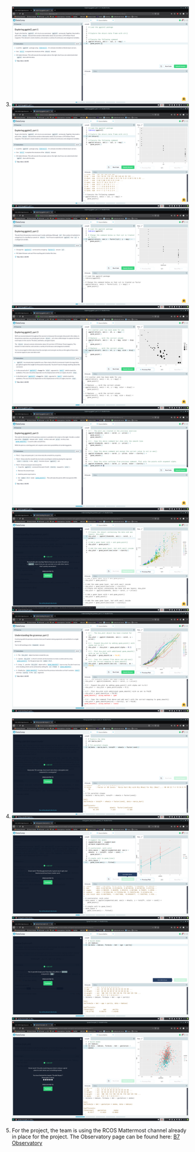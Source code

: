 3. ![pic 1](images/lab7_3_1.png)
![pic 2](images/lab7_3_2.png)
![pic 3](images/lab7_3_3.png)
![pic 4](images/lab7_3_4.png)
![pic 5](images/lab7_3_5.png)
![pic 6](images/lab7_3_6.png)
![pic 7](images/lab7_3_7.png)

4. ![pic 1](images/lab7_4_1.png)
![pic 2](images/lab7_4_2.png)
![pic 3](images/lab7_4_3.png)
![pic 4](images/lab7_4_4.png)

5. For the project, the team is using the RCOS Mattermost channel already in place for the project. 
The Observatory page can be found here: [B7 Observatory](https://rcos.io/projects/tiecoon/b7/)
